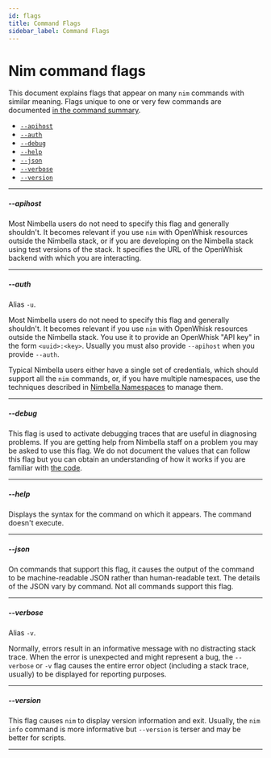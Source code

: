 ```yaml
---
id: flags
title: Command Flags
sidebar_label: Command Flags
---
```


# Nim command flags

This document explains flags that appear on many `nim` commands with similar meaning.  Flags unique to one or very few commands are documented [in the command summary](nim-cmd.md).

* [`--apihost`](#--apihost)
* [`--auth`](#--auth)
* [`--debug`](#--help)
* [`--help`](#--help)
* [`--json`](#--json)
* [`--verbose`](#--verbose)
* [`--version`](#--version)

---

##### --apihost

Most Nimbella users do not need to specify this flag and generally shouldn't.  It becomes relevant if you use `nim` with OpenWhisk resources outside the Nimbella stack, or if you are developing on the Nimbella stack using test versions of the stack.  It specifies the URL of the OpenWhisk backend with which you are interacting.

---

##### --auth

Alias `-u`.

Most Nimbella users do not need to specify this flag and generally shouldn't.  It becomes relevant if you use `nim` with OpenWhisk resources outside the Nimbella stack.  You use it to provide an OpenWhisk "API key" in the form `<uuid>:<key>`.   Usually you must also provide `--apihost` when you provide `--auth`.

Typical Nimbella users either have a single set of credentials, which should support all the `nim` commands, or, if you have multiple namespaces, use the techniques described in [Nimbella Namespaces](namespaces.md) to manage them.

---

##### --debug

This flag is used to activate debugging traces that are useful in diagnosing problems.  If you are getting help from Nimbella staff on a problem you may be asked to use this flag.  We do not document the values that can follow this flag but you can obtain an understanding of how it works if you are familiar with [the code](https://github.com/nimbella/nimbella-cli).

---

##### --help

Displays the syntax for the command on which it appears.  The command doesn't execute.

---

##### --json

On commands that support this flag, it causes the output of the command to be machine-readable JSON rather than human-readable text.  The details of the JSON vary by command.  Not all commands support this flag.

---

##### --verbose

Alias `-v`.

Normally, errors result in an informative message with no distracting stack trace.  When the error is unexpected and might represent a bug, the `--verbose` or `-v` flag causes the entire error object (including a stack trace, usually) to be displayed for reporting purposes.

---

##### --version

This flag causes `nim` to display version information and exit.  Usually, the `nim info` command is more informative but `--version` is terser and may be better for scripts.

---

